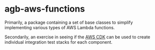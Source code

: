 # agb-aws-functions

Primarily, a package containing a set of base classes to simplify implementing various types of AWS Lambda functions.

Secondarily, an exercise in seeing if the [AWS CDK](https://aws.amazon.com/cdk/) can be used to create individual integration test stacks for each component.
